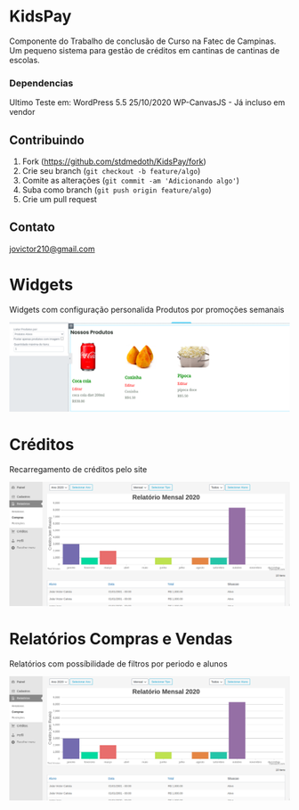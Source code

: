 # KidsPay
Componente do Trabalho de conclusão de Curso na Fatec de Campinas.
Um pequeno sistema para gestão de créditos em cantinas de cantinas de escolas.


### Dependencias

  Ultimo Teste em: WordPress 5.5 25/10/2020
  WP-CanvasJS - Já incluso em vendor

## Contribuindo

1. Fork (<https://github.com/stdmedoth/KidsPay/fork>)
2. Crie seu branch (`git checkout -b feature/algo`)
3. Comite as alterações (`git commit -am 'Adicionando algo'`)
4. Suba como branch (`git push origin feature/algo`)
5. Crie um pull request

## Contato

jovictor210@gmail.com

# Widgets

Widgets com configuração personalida
Produtos por promoções semanais

![Widgets](assets/imgs/screenshots/widgets.png)

# Créditos

Recarregamento de créditos pelo site

![Relatórios](assets/imgs/screenshots/relat_mensal.png)


# Relatórios Compras e Vendas

Relatórios com possíbilidade de filtros por periodo e alunos

![Relatórios](assets/imgs/screenshots/relat_mensal.png)
